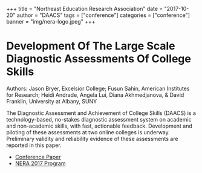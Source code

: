 +++
title = "Northeast Education Research Association"
date = "2017-10-20"
author = "DAACS"
tags = ["conference"]
categories = ["conference"]
banner = "img/nera-logo.jpeg"
+++

# Development Of The Large Scale Diagnostic Assessments Of College Skills

Authors: Jason Bryer, Excelsior College; Fusun Sahin, American Institutes for Research; Heidi Andrade, Angela Lui, Diana Akhmedjanova, & David Franklin, University at Albany, SUNY

The Diagnostic Assessment and Achievement of College Skills (DAACS) is a technology-based, no-stakes diagnostic assessment system on academic and non-academic skills, with fast, actionable feedback. Development and piloting of these assessments at two online colleges is underway. Preliminary validity and reliability evidence of these assessments are reported in this paper.

* [Conference Paper](/pdfs/NERA2017Paper.pdf)
* [NERA 2017 Program](https://www.nera-education.org/docs/NERA_2017_Final_Program.pdf)
